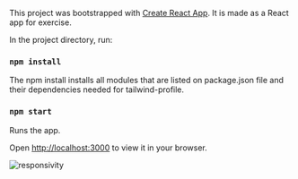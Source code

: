 This project was bootstrapped with [Create React App](https://github.com/facebook/create-react-app).
It is made as a React app for exercise.

In the project directory, run:

### `npm install`
The npm install installs all modules that are listed on package.json file and their dependencies needed for tailwind-profile.

### `npm start`

Runs the app.

Open [http://localhost:3000](http://localhost:3000) to view it in your browser.






![responsivity](https://github.com/0wit/kmi-wete/assets/61089322/e46bec98-4343-4bbc-9e1f-cb92c6cfcab2)
